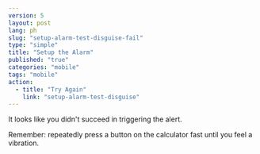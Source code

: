 ```yaml
---
version: 5
layout: post
lang: ph
slug: "setup-alarm-test-disguise-fail"
type: "simple"
title: "Setup the Alarm"
published: "true"
categories: "mobile"
tags: "mobile"
action: 
  - title: "Try Again"
    link: "setup-alarm-test-disguise"
---
```


It looks like you didn't succeed in triggering the alert.

Remember: repeatedly press a button on the calculator fast until you feel a vibration.
